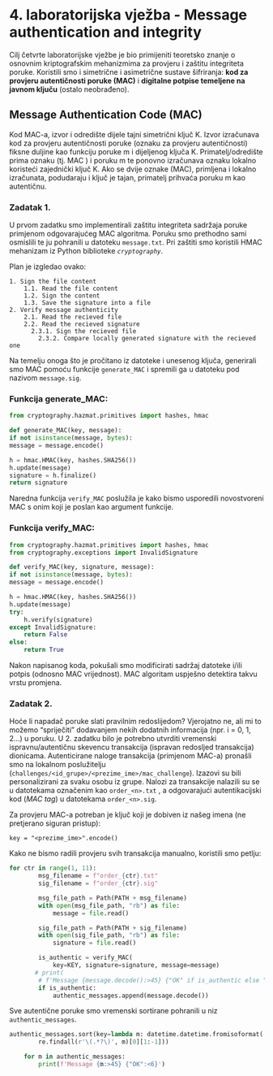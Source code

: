 # 4. laboratorijska vježba - Message authentication and integrity

Cilj četvrte laboratorijske vježbe je bio primijeniti teoretsko znanje o osnovnim kriptografskim mehanizmima za provjeru i zaštitu integriteta poruke. Koristili smo i simetrične i asimetrične sustave šifriranja: **kod za provjeru autentičnosti poruke (MAC)** i **digitalne potpise temeljene na javnom ključu** (ostalo neobrađeno).

## **Message Authentication Code (MAC)**

Kod MAC-a, izvor i odredište dijele tajni simetrični ključ K. Izvor izračunava kod za provjeru autentičnosti poruke (oznaku za provjeru autentičnosti) fiksne duljine kao funkciju poruke m i dijeljenog ključa K. Primatelj/odredište prima oznaku (tj. MAC ) i poruku m te ponovno izračunava oznaku lokalno koristeći zajednički ključ K. Ako se dvije oznake (MAC), primljena i lokalno izračunata, podudaraju i ključ je tajan, primatelj prihvaća poruku m kao autentičnu.

### Zadatak 1.

U prvom zadatku smo implementirali zaštitu integriteta sadržaja poruke primjenom odgovarajućeg MAC algoritma. Poruku smo prethodno sami osmislili te ju pohranili u datoteku `message.txt`. Pri zaštiti smo koristili HMAC mehanizam iz Python biblioteke *`cryptography`*. 

Plan je izgledao ovako:

```
1. Sign the file content
	1.1. Read the file content
	1.2. Sign the content
	1.3. Save the signature into a file
2. Verify message authenticity
	2.1. Read the recieved file
	2.2. Read the recieved signature
	  2.3.1. Sign the recieved file
		2.3.2. Compare locally generated signature with the recieved one
```

Na temelju onoga što je pročitano iz datoteke i unesenog ključa, generirali smo MAC pomoću funkcije `generate_MAC` i spremili ga u datoteku pod nazivom `message.sig`.

### Funkcija generate_MAC:

```python
from cryptography.hazmat.primitives import hashes, hmac

def generate_MAC(key, message):
if not isinstance(message, bytes):
message = message.encode()

h = hmac.HMAC(key, hashes.SHA256())
h.update(message)
signature = h.finalize()
return signature

```

Naredna funkcija `verify_MAC` poslužila je kako bismo usporedili novostvoreni MAC s onim koji je poslan kao argument funkcije.

### Funkcija verify_MAC:

```python
from cryptography.hazmat.primitives import hashes, hmac
from cryptography.exceptions import InvalidSignature

def verify_MAC(key, signature, message):
if not isinstance(message, bytes):
message = message.encode()

h = hmac.HMAC(key, hashes.SHA256())
h.update(message)
try:
    h.verify(signature)
except InvalidSignature:
    return False
else:
    return True
```

Nakon napisanog koda, pokušali smo modificirati sadržaj datoteke i/ili potpis (odnosno MAC vrijednost). MAC algoritam uspješno detektira takvu vrstu promjena.

### Zadatak 2.

Hoće li napadač poruke slati pravilnim redoslijedom? Vjerojatno ne, ali mi to možemo “spriječiti” dodavanjem nekih dodatnih informacija (npr. i = 0, 1, 2…) u poruku. U 2. zadatku bilo je potrebno utvrditi vremenski ispravnu/autentičnu skevencu transakcija (ispravan redosljed transakcija) dionicama. Autenticirane naloge transakcija (primjenom MAC-a) pronašli smo na lokalnom poslužitelju (`challenges/<id_grupe>/<prezime_ime>/mac_challenge`). Izazovi su bili personalizirani za svaku osobu iz grupe. Nalozi za transakcije nalazili su se u datotekama označenim kao `order_<n>.txt` , a odgovarajući autentikacijski kod (*MAC tag*) u datotekama `order_<n>.sig`.

Za provjeru MAC-a potreban je ključ koji je dobiven iz našeg imena (ne pretjerano siguran pristup):

`key = "<prezime_ime>".encode()`

Kako ne bismo radili provjeru svih transakcija manualno, koristili smo petlju:

```python
for ctr in range(1, 11):
        msg_filename = f"order_{ctr}.txt"
        sig_filename = f"order_{ctr}.sig"

        msg_file_path = Path(PATH + msg_filename)
        with open(msg_file_path, "rb") as file:
            message = file.read()

        sig_file_path = Path(PATH + sig_filename)
        with open(sig_file_path, "rb") as file:
            signature = file.read()

        is_authentic = verify_MAC(
            key=KEY, signature=signature, message=message)
       # print(
        # f'Message {message.decode():>45} {"OK" if is_authentic else "NOK":<6}')
        if is_authentic:
            authentic_messages.append(message.decode())
```

Sve autentične poruke smo vremenski sortirane pohranili u niz `authentic_messages`.

```python
authentic_messages.sort(key=lambda m: datetime.datetime.fromisoformat(
        re.findall(r'\(.*?\)', m)[0][1:-1]))

    for m in authentic_messages:
        print(f'Message {m:>45} {"OK":<6}')
```